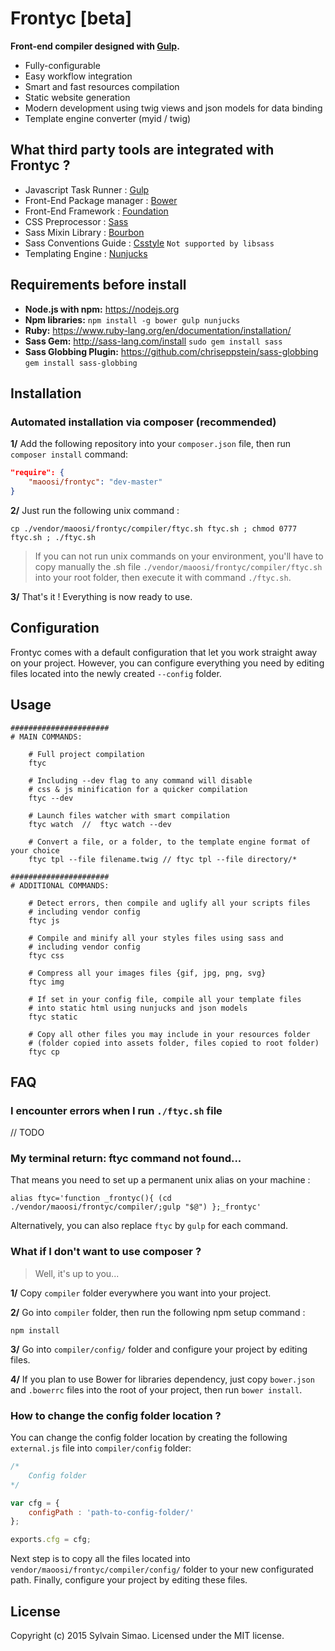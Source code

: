 #  Frontyc [beta]


**Front-end compiler designed with [Gulp](http://gulpjs.com).**

- Fully-configurable
- Easy workflow integration
- Smart and fast resources compilation
- Static website generation
- Modern development using twig views and json models for data binding
- Template engine converter (myid / twig)


## What third party tools are integrated with Frontyc ?

* Javascript Task Runner : [Gulp](http://gulpjs.com)
* Front-End Package manager : [Bower](http://bower.io)
* Front-End Framework : [Foundation](http://foundation.zurb.com)
* CSS Preprocessor : [Sass](http://sass-lang.com)
* Sass Mixin Library : [Bourbon](http://bourbon.io)
* Sass Conventions Guide : [Csstyle](http://www.csstyle.io) `Not supported by libsass`
* Templating Engine : [Nunjucks](https://mozilla.github.io/nunjucks/)


## Requirements before install

* **Node.js with npm:** https://nodejs.org
* **Npm libraries:** `npm install -g bower gulp nunjucks`
* **Ruby:** https://www.ruby-lang.org/en/documentation/installation/
* **Sass Gem:** http://sass-lang.com/install `sudo gem install sass`
* **Sass Globbing Plugin:** https://github.com/chriseppstein/sass-globbing `gem install sass-globbing`


## Installation


### Automated installation via composer (recommended)

**1/** Add the following repository into your `composer.json` file, then run `composer install` command:

``` json
"require": {
	"maoosi/frontyc": "dev-master"
}
```

**2/** Just run the following unix command :

```shell
cp ./vendor/maoosi/frontyc/compiler/ftyc.sh ftyc.sh ; chmod 0777 ftyc.sh ; ./ftyc.sh
```

> If you can not run unix commands on your environment, you'll have to copy manually the .sh file `./vendor/maoosi/frontyc/compiler/ftyc.sh` into your root folder, then execute it with command `./ftyc.sh`.

**3/** That's it ! Everything is now ready to use.


## Configuration

Frontyc comes with a default configuration that let you work straight away on your project. However, you can configure everything you need by editing files located into the newly created `--config` folder.


## Usage

```shell
######################
# MAIN COMMANDS:

	# Full project compilation
	ftyc

	# Including --dev flag to any command will disable
	# css & js minification for a quicker compilation
	ftyc --dev

	# Launch files watcher with smart compilation
	ftyc watch  //  ftyc watch --dev

	# Convert a file, or a folder, to the template engine format of your choice
	ftyc tpl --file filename.twig // ftyc tpl --file directory/*

######################
# ADDITIONAL COMMANDS:

	# Detect errors, then compile and uglify all your scripts files
	# including vendor config
	ftyc js

	# Compile and minify all your styles files using sass and
	# including vendor config
	ftyc css

	# Compress all your images files {gif, jpg, png, svg}
	ftyc img

	# If set in your config file, compile all your template files
	# into static html using nunjucks and json models
	ftyc static

	# Copy all other files you may include in your resources folder
	# (folder copied into assets folder, files copied to root folder)
	ftyc cp
```

## FAQ

### I encounter errors when I run `./ftyc.sh` file

// TODO

### My terminal return: ftyc command not found...

That means you need to set up a permanent unix alias on your machine :

```shell
alias ftyc='function _frontyc(){ (cd ./vendor/maoosi/frontyc/compiler/;gulp "$@") };_frontyc'
```

Alternatively, you can also replace `ftyc` by `gulp` for each command.

### What if I don't want to use composer ?

> Well, it's up to you...

**1/** Copy `compiler` folder everywhere you want into your project.

**2/** Go into `compiler` folder, then run the following npm setup command :

```shell
npm install
```

**3/** Go into `compiler/config/` folder and configure your project by editing files.

**4/** If you plan to use Bower for libraries dependency, just copy `bower.json` and `.bowerrc` files into the root of your project, then run `bower install`.

### How to change the config folder location ?

You can change the config folder location by creating the following `external.js` file into `compiler/config` folder:

``` javascript
/*
    Config folder
*/

var cfg = {
	configPath : 'path-to-config-folder/'
};

exports.cfg = cfg;
```

Next step is to copy all the files located into `vendor/maoosi/frontyc/compiler/config/` folder to your new configurated path. Finally, configure your project by editing these files.


## License

Copyright (c) 2015 Sylvain Simao. Licensed under the MIT license.
